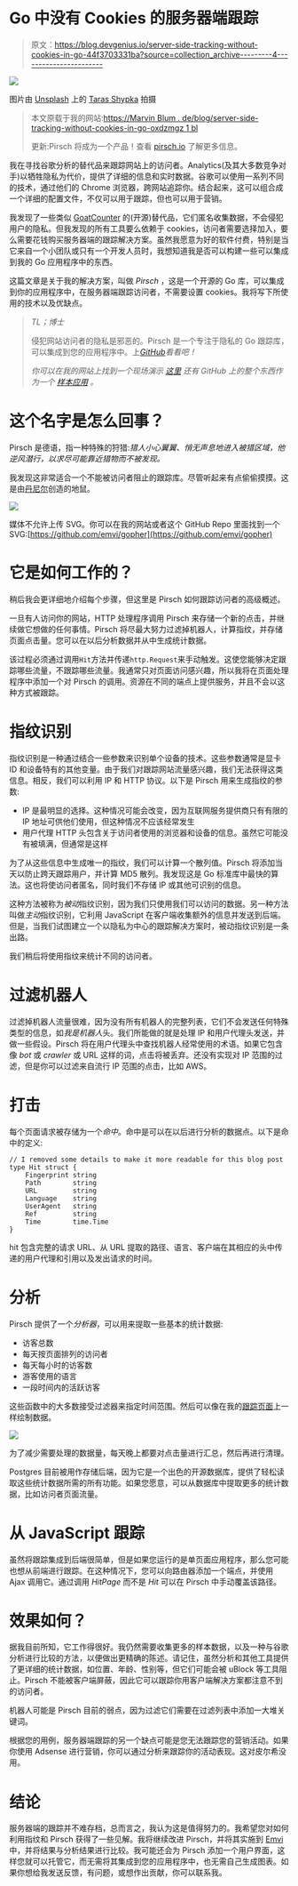 # Go 中没有 Cookies 的服务器端跟踪

> 原文：<https://blog.devgenius.io/server-side-tracking-without-cookies-in-go-44f3703331ba?source=collection_archive---------4----------------------->

![](img/9211a1f4cefa561026d99e5e16a8a230.png)

图片由 [Unsplash](https://unsplash.com?utm_source=medium&utm_medium=referral) 上的 [Taras Shypka](https://unsplash.com/@bugsster?utm_source=medium&utm_medium=referral) 拍摄

> 本文原载于我的网站:[https://Marvin Blum . de/blog/server-side-tracking-without-cookies-in-go-oxdzmgz 1 bl](https://marvinblum.de/blog/server-side-tracking-without-cookies-in-go-OxdzmGZ1Bl)
> 
> 更新:Pirsch 将成为一个产品！查看 [pirsch.io](https://pirsch.io/) 了解更多信息。

我在寻找谷歌分析的替代品来跟踪网站上的访问者。Analytics(及其大多数竞争对手)以牺牲隐私为代价，提供了详细的信息和实时数据。谷歌可以使用一系列不同的技术，通过他们的 Chrome 浏览器，跨网站追踪你。结合起来，这可以组合成一个详细的配置文件，不仅可以用于跟踪，但也可以用于营销。

我发现了一些类似 [GoatCounter](https://www.goatcounter.com/) 的(开源)替代品，它们匿名收集数据，不会侵犯用户的隐私。但我发现的所有工具要么依赖于 cookies，访问者需要选择加入，要么需要花钱购买服务器端的跟踪解决方案。虽然我愿意为好的软件付费，特别是当它来自一个小团队或只有一个开发人员时，我想知道我是否可以构建一些可以集成到我的 Go 应用程序中的东西。

这篇文章是关于我的解决方案，叫做 *Pirsch* ，这是一个开源的 Go 库，可以集成到你的应用程序中，在服务器端跟踪访问者，不需要设置 cookies。我将写下所使用的技术以及优缺点。

> *TL；博士*
> 
> 侵犯网站访问者的隐私是邪恶的。Pirsch 是一个专注于隐私的 Go 跟踪库，可以集成到您的应用程序中。上[*GitHub*](https://github.com/emvi/pirsch)*看看吧！*
> 
> *你可以在我的网站上找到一个现场演示* [*这里*](https://marvinblum.de/tracking) *还有 GitHub 上的整个东西作为一个* [*样本应用*](https://github.com/Kugelschieber/marvinblum) *。*

# 这个名字是怎么回事？

Pirsch 是德语，指一种特殊的狩猎:*猎人小心翼翼、悄无声息地进入被猎区域，他逆风潜行，以求尽可能靠近猎物而不被发现。*

我发现这非常适合一个不能被访问者阻止的跟踪库。尽管听起来有点偷偷摸摸。这是由[丹尼尔](https://github.com/Motorschpocht)创造的地鼠。

![](img/1b9b4fa691cd03c9857f6056b62c7cce.png)

媒体不允许上传 SVG。你可以在我的网站或者这个 GitHub Repo 里面找到一个 SVG:[https://github.com/emvi/gopher](https://github.com/emvi/gopher)

# 它是如何工作的？

稍后我会更详细地介绍每个步骤，但这里是 Pirsch 如何跟踪访问者的高级概述。

一旦有人访问你的网站，HTTP 处理程序调用 Pirsch 来存储一个新的点击，并继续做它想做的任何事情。Pirsch 将尽最大努力过滤掉机器人，计算指纹，并存储页面点击量。您可以在以后分析数据并从中生成统计数据。

该过程必须通过调用`Hit`方法并传递`http.Request`来手动触发。这使您能够决定跟踪哪些流量，不跟踪哪些流量。我通常只对页面访问感兴趣，所以我将在页面处理程序中添加一个对 Pirsch 的调用。资源在不同的端点上提供服务，并且不会以这种方式被跟踪。

# 指纹识别

指纹识别是一种通过结合一些参数来识别单个设备的技术。这些参数通常是显卡 ID 和设备特有的其他变量。由于我们对跟踪网站流量感兴趣，我们无法获得这类信息。相反，我们可以利用 IP 和 HTTP 协议。以下是 Pirsch 用来生成指纹的参数:

*   IP 是最明显的选择。这种情况可能会改变，因为互联网服务提供商只有有限的 IP 地址可供他们使用，但这种情况不应该经常发生
*   用户代理 HTTP 头包含关于访问者使用的浏览器和设备的信息。虽然它可能没有被填满，但通常是这样

为了从这些信息中生成唯一的指纹，我们可以计算一个散列值。Pirsch 将添加当天以防止跨天跟踪用户，并计算 MD5 散列。我发现这是 Go 标准库中最快的算法。这也将使访问者匿名，同时我们不存储 IP 或其他可识别的信息。

这种方法被称为*被动*指纹识别，因为我们只使用我们可以访问的数据。另一种方法叫做*主动*指纹识别，它利用 JavaScript 在客户端收集额外的信息并发送到后端。但是，当我们试图建立一个以隐私为中心的跟踪解决方案时，被动指纹识别是一条出路。

我们稍后将使用指纹来统计不同的访问者。

# 过滤机器人

过滤掉机器人流量很难，因为没有所有机器人的完整列表，它们不会发送任何特殊类型的信息，如*我是机器人*头。我们所能做的就是处理 IP 和用户代理头发送，并做一些假设。Pirsch 将在用户代理头中查找机器人经常使用的术语。如果它包含像 *bot* 或 *crawler* 或 URL 这样的词，点击将被丢弃。还没有实现对 IP 范围的过滤，但是你可以过滤来自流行 IP 范围的点击，比如 AWS。

# 打击

每个页面请求被存储为一个*命中*。命中是可以在以后进行分析的数据点。以下是命中的定义:

```
// I removed some details to make it more readable for this blog post
type Hit struct {
	Fingerprint string
	Path        string
	URL         string
	Language    string
	UserAgent   string
	Ref         string
	Time        time.Time
}
```

hit 包含完整的请求 URL、从 URL 提取的路径、语言、客户端在其相应的头中传递的用户代理和引用以及发出请求的时间。

# 分析

Pirsch 提供了一个*分析器*，可以用来提取一些基本的统计数据:

*   访客总数
*   每天按页面排列的访问者
*   每天每小时的访客数
*   游客使用的语言
*   一段时间内的活跃访客

这些函数中的大多数接受过滤器来指定时间范围。然后可以像在我的[跟踪页面](https://marvinblum.de/tracking)上一样绘制数据。

![](img/d11816ac9b12fd0650d7b56b668b54f5.png)

为了减少需要处理的数据量，每天晚上都要对点击量进行汇总，然后再进行清理。

Postgres 目前被用作存储后端，因为它是一个出色的开源数据库，提供了轻松读取这些统计数据所需的所有功能。如果您愿意，可以从数据库中提取更多的统计数据，比如访问者页面流量。

# 从 JavaScript 跟踪

虽然将跟踪集成到后端很简单，但是如果您运行的是单页面应用程序，那么您可能也想从前端进行跟踪。在这种情况下，您可以向路由器添加一个端点，并使用 Ajax 调用它。通过调用 *HitPage* 而不是 *Hit* 可以在 Pirsch 中手动覆盖该路径。

# 效果如何？

据我目前所知，它工作得很好。我仍然需要收集更多的样本数据，以及一种与谷歌分析进行比较的方法，以便做出更精确的陈述。请记住，虽然分析和其他工具提供了更详细的统计数据，如位置、年龄、性别等，但它们可能会被 uBlock 等工具阻止。Pirsch 不能被客户端屏蔽，因此它可以跟踪你用客户端解决方案都注意不到的访问者。

机器人可能是 Pirsch 目前的弱点，因为过滤它们需要在过滤列表中添加一大堆关键词。

根据您的用例，服务器端跟踪的另一个缺点可能是您无法跟踪您的营销活动。如果你使用 Adsense 进行营销，你可以通过分析来跟踪你的活动表现。这对皮尔希没用。

# 结论

服务器端的跟踪并不难存档，总而言之，我认为这是值得努力的。我希望您对如何利用指纹和 Pirsch 获得了一些见解。我将继续改进 Pirsch，并将其实施到 [Emvi](https://emvi.com/) 中，并将结果与分析结果进行比较。我可能还会为 Pirsch 添加一个用户界面，这样您就可以托管它，而无需将其集成到您的应用程序中，也无需自己生成图表。如果你想给我发送反馈，有问题，或想作出贡献，你可以联系我。